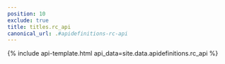 ```yaml
---
position: 10
exclude: true
title: titles.rc_api
canonical_url: .#apidefinitions-rc-api
---
```

{% include api-template.html api_data=site.data.apidefinitions.rc_api %}
